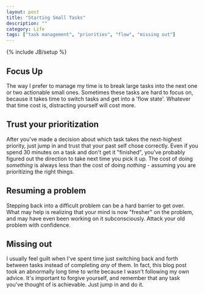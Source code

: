 ```yaml
---
layout: post
title: "Starting Small Tasks"
description: ""
category: Life
tags: ["task management", "priorities", "flow", "missing out"]
---
```

{% include JB/setup %}

## Focus Up
The way I prefer to manage my time is to break large tasks into the next one or two actionable small ones. Sometimes these tasks are hard to focus on, because it takes time to switch tasks and get into a 'flow state'. Whatever that time cost is, distracting yourself will cost more.
<!--more-->

## Trust your prioritization
After you've made a decision about which task takes the next-highest priority, just jump in and trust that your past self chose correctly. Even if you spend 30 minutes on a task and don't get it "finished", you've probably figured out the direction to take next time you pick it up. The cost of doing *something* is always less than the cost of doing *nothing* - assuming you are prioritizing the right things.

## Resuming a problem
Stepping back into a difficult problem can be a hard barrier to get over. What may help is realizing that your mind is now "fresher" on the problem, and may have even been working on it subconsciously. Attack your old problem with confidence.

## Missing out
I usually feel guilt when I've spent time just switching back and forth between tasks instead of completing *any* of them. In fact, this blog post took an abnormally long time to write because I wasn't following my own advice. It's important to forgive yourself, and remember that any task you've thought of is achievable. Just jump in and do it.